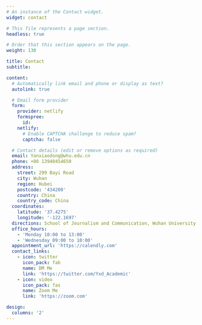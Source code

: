 ```yaml
---
# An instance of the Contact widget.
widget: contact

# This file represents a page section.
headless: true

# Order that this section appears on the page.
weight: 130

title: Contact
subtitle:

content:
  # Automatically link email and phone or display as text?
  autolink: true

  # Email form provider
  form:
    provider: netlify
    formspree:
      id:
    netlify:
      # Enable CAPTCHA challenge to reduce spam?
      captcha: false

  # Contact details (edit or remove options as required)
  email: Yanxiaodong@whu.edu.cn
  phone: +86 13940454650
  address:
    street: 299 Bayi Road
    city: Wuhan
    region: Hubei
    postcode: '434200'
    country: China
    country_code: China
  coordinates:
    latitude: '37.4275'
    longitude: '-122.1697'
  directions: School of Journalism and Communication, Wuhan University
  office_hours:
    - 'Monday 10:00 to 13:00'
    - 'Wednesday 09:00 to 10:00'
  appointment_url: 'https://calendly.com'
  contact_links:
    - icon: twitter
      icon_pack: fab
      name: DM Me
      link: 'https://twitter.com/Yxd_Academic'
    - icon: video
      icon_pack: fas
      name: Zoom Me
      link: 'https://zoom.com'

design:
  columns: '2'
---
```

